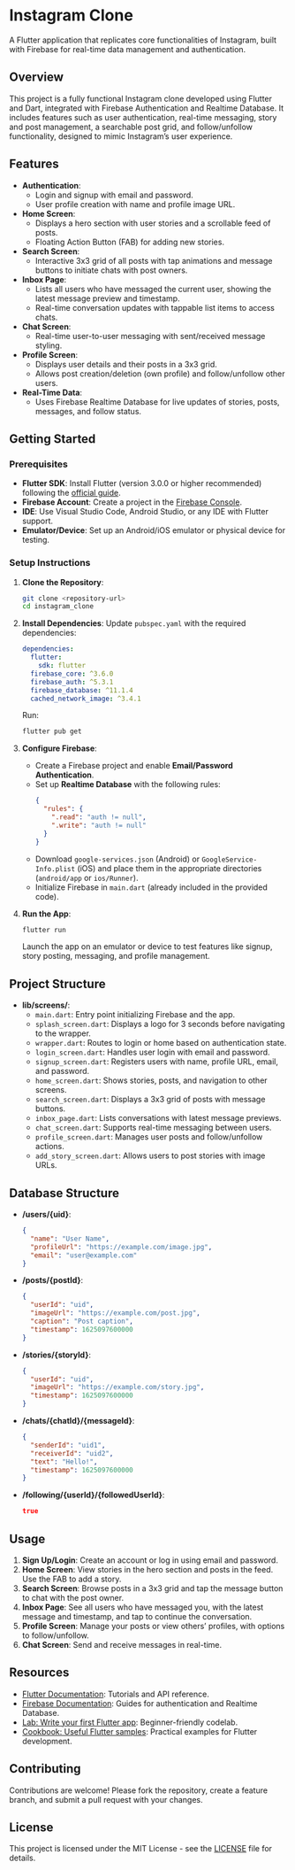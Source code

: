 
# Instagram Clone

A Flutter application that replicates core functionalities of Instagram, built with Firebase for real-time data management and authentication.

## Overview

This project is a fully functional Instagram clone developed using Flutter and Dart, integrated with Firebase Authentication and Realtime Database. It includes features such as user authentication, real-time messaging, story and post management, a searchable post grid, and follow/unfollow functionality, designed to mimic Instagram’s user experience.

## Features

- **Authentication**:
  - Login and signup with email and password.
  - User profile creation with name and profile image URL.
- **Home Screen**:
  - Displays a hero section with user stories and a scrollable feed of posts.
  - Floating Action Button (FAB) for adding new stories.
- **Search Screen**:
  - Interactive 3x3 grid of all posts with tap animations and message buttons to initiate chats with post owners.
- **Inbox Page**:
  - Lists all users who have messaged the current user, showing the latest message preview and timestamp.
  - Real-time conversation updates with tappable list items to access chats.
- **Chat Screen**:
  - Real-time user-to-user messaging with sent/received message styling.
- **Profile Screen**:
  - Displays user details and their posts in a 3x3 grid.
  - Allows post creation/deletion (own profile) and follow/unfollow other users.
- **Real-Time Data**:
  - Uses Firebase Realtime Database for live updates of stories, posts, messages, and follow status.

## Getting Started

### Prerequisites

- **Flutter SDK**: Install Flutter (version 3.0.0 or higher recommended) following the [official guide](https://docs.flutter.dev/get-started/install).
- **Firebase Account**: Create a project in the [Firebase Console](https://console.firebase.google.com/).
- **IDE**: Use Visual Studio Code, Android Studio, or any IDE with Flutter support.
- **Emulator/Device**: Set up an Android/iOS emulator or physical device for testing.

### Setup Instructions

1. **Clone the Repository**:
   ```bash
   git clone <repository-url>
   cd instagram_clone
   ```

2. **Install Dependencies**:
   Update `pubspec.yaml` with the required dependencies:
   ```yaml
   dependencies:
     flutter:
       sdk: flutter
     firebase_core: ^3.6.0
     firebase_auth: ^5.3.1
     firebase_database: ^11.1.4
     cached_network_image: ^3.4.1
   ```
   Run:
   ```bash
   flutter pub get
   ```

3. **Configure Firebase**:
   - Create a Firebase project and enable **Email/Password Authentication**.
   - Set up **Realtime Database** with the following rules:
     ```json
     {
       "rules": {
         ".read": "auth != null",
         ".write": "auth != null"
       }
     }
     ```
   - Download `google-services.json` (Android) or `GoogleService-Info.plist` (iOS) and place them in the appropriate directories (`android/app` or `ios/Runner`).
   - Initialize Firebase in `main.dart` (already included in the provided code).

4. **Run the App**:
   ```bash
   flutter run
   ```
   Launch the app on an emulator or device to test features like signup, story posting, messaging, and profile management.

## Project Structure

- **lib/screens/**:
  - `main.dart`: Entry point initializing Firebase and the app.
  - `splash_screen.dart`: Displays a logo for 3 seconds before navigating to the wrapper.
  - `wrapper.dart`: Routes to login or home based on authentication state.
  - `login_screen.dart`: Handles user login with email and password.
  - `signup_screen.dart`: Registers users with name, profile URL, email, and password.
  - `home_screen.dart`: Shows stories, posts, and navigation to other screens.
  - `search_screen.dart`: Displays a 3x3 grid of posts with message buttons.
  - `inbox_page.dart`: Lists conversations with latest message previews.
  - `chat_screen.dart`: Supports real-time messaging between users.
  - `profile_screen.dart`: Manages user posts and follow/unfollow actions.
  - `add_story_screen.dart`: Allows users to post stories with image URLs.

## Database Structure

- **/users/{uid}**:
  ```json
  {
    "name": "User Name",
    "profileUrl": "https://example.com/image.jpg",
    "email": "user@example.com"
  }
  ```
- **/posts/{postId}**:
  ```json
  {
    "userId": "uid",
    "imageUrl": "https://example.com/post.jpg",
    "caption": "Post caption",
    "timestamp": 1625097600000
  }
  ```
- **/stories/{storyId}**:
  ```json
  {
    "userId": "uid",
    "imageUrl": "https://example.com/story.jpg",
    "timestamp": 1625097600000
  }
  ```
- **/chats/{chatId}/{messageId}**:
  ```json
  {
    "senderId": "uid1",
    "receiverId": "uid2",
    "text": "Hello!",
    "timestamp": 1625097600000
  }
  ```
- **/following/{userId}/{followedUserId}**:
  ```json
  true
  ```

## Usage

1. **Sign Up/Login**: Create an account or log in using email and password.
2. **Home Screen**: View stories in the hero section and posts in the feed. Use the FAB to add a story.
3. **Search Screen**: Browse posts in a 3x3 grid and tap the message button to chat with the post owner.
4. **Inbox Page**: See all users who have messaged you, with the latest message and timestamp, and tap to continue the conversation.
5. **Profile Screen**: Manage your posts or view others’ profiles, with options to follow/unfollow.
6. **Chat Screen**: Send and receive messages in real-time.

## Resources

- [Flutter Documentation](https://docs.flutter.dev/): Tutorials and API reference.
- [Firebase Documentation](https://firebase.google.com/docs): Guides for authentication and Realtime Database.
- [Lab: Write your first Flutter app](https://docs.flutter.dev/get-started/codelab): Beginner-friendly codelab.
- [Cookbook: Useful Flutter samples](https://docs.flutter.dev/cookbook): Practical examples for Flutter development.

## Contributing

Contributions are welcome! Please fork the repository, create a feature branch, and submit a pull request with your changes.

## License

This project is licensed under the MIT License - see the [LICENSE](LICENSE) file for details.
